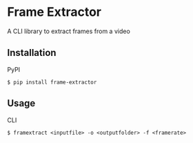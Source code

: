 # Frame Extractor
A CLI library to extract frames from a video

## Installation
PyPI
```
$ pip install frame-extractor
```

## Usage
CLI
```
$ framextract <inputfile> -o <outputfolder> -f <framerate>
```
